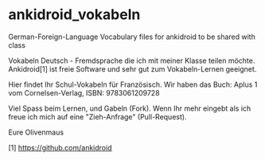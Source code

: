 # ankidroid_vokabeln
German-Foreign-Language Vocabulary files for ankidroid to be shared with class

Vokabeln Deutsch - Fremdsprache die ich mit meiner Klasse teilen möchte.
Ankidroid[1] ist freie Software und sehr gut zum Vokabeln-Lernen geeignet.

Hier findet Ihr Schul-Vokabeln für Französisch. Wir haben das Buch:
Aplus 1 vom Cornelsen-Verlag, ISBN: 9783061209728

Viel Spass beim Lernen, und Gabeln (Fork). Wenn Ihr mehr eingebt als 
ich freue ich mich auf eine "Zieh-Anfrage" (Pull-Request).

Eure Olivenmaus





[1] https://github.com/ankidroid
